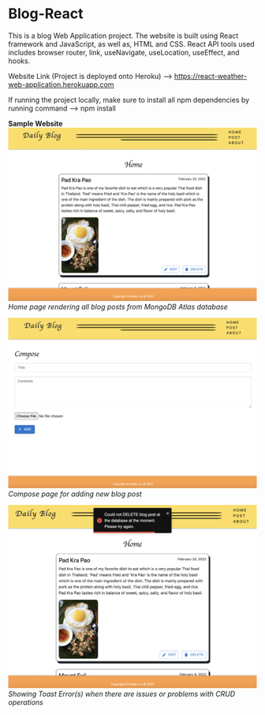 # Blog-React

This is a blog Web Application project. The website is built using React framework and JavaScript, as well as, HTML and CSS. React API tools used includes browser router, link, useNavigate, useLocation, useEffect, and hooks. 

Website Link (Project is deployed onto Heroku) --> https://react-weather-web-application.herokuapp.com

If running the project locally, make sure to install all npm dependencies by running command --> npm install 

**Sample Website**
![Home](ReadMeImages/Home.png)
*Home page rendering all blog posts from MongoDB Atlas database*

![Compose](ReadMeImages/Compose.png)
*Compose page for adding new blog post*

![Error](ReadMeImages/Error.png)
*Showing Toast Error(s) when there are issues or problems with CRUD operations*